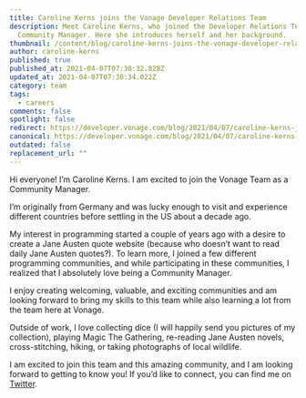```yaml
---
title: Caroline Kerns joins the Vonage Developer Relations Team
description: Meet Caroline Kerns, who joined the Developer Relations Team as a
  Community Manager. Here she introduces herself and her background.
thumbnail: /content/blog/caroline-kerns-joins-the-vonage-developer-relations-team/caroline-kerns.png
author: caroline-kerns
published: true
published_at: 2021-04-07T07:30:32.828Z
updated_at: 2021-04-07T07:30:34.022Z
category: team
tags:
  - careers
comments: false
spotlight: false
redirect: https://developer.vonage.com/blog/2021/04/07/caroline-kerns-joins-the-vonage-developer-relations-team
canonical: https://developer.vonage.com/blog/2021/04/07/caroline-kerns-joins-the-vonage-developer-relations-team
outdated: false
replacement_url: ""
---
```

Hi everyone! I’m Caroline Kerns. I am excited to join the Vonage Team as a Community Manager.

I’m originally from Germany and was lucky enough to visit and experience different countries before settling in the US about a decade ago. 

My interest in programming started a couple of years ago with a desire to create a Jane Austen quote website (because who doesn’t want to read daily Jane Austen quotes?). To learn more, I joined a few different programming communities, and while participating in these communities, I realized that I absolutely love being a Community Manager. 

I enjoy creating welcoming, valuable, and exciting communities and am looking forward to bring my skills to this team while also learning a lot from the team here at Vonage. 

Outside of work, I love collecting dice (I will happily send you pictures of my collection), playing Magic The Gathering, re-reading Jane Austen novels, cross-stitching, hiking, or taking photographs of local wildlife.

I am excited to join this team and this amazing community, and I am looking forward to getting to know you! If you’d like to connect, you can find me on [Twitter](https://twitter.com/captcalli).